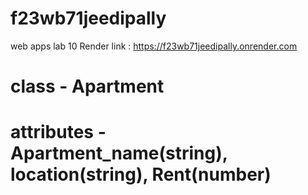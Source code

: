 # f23wb71jeedipally
web apps lab 10
Render link : https://f23wb71jeedipally.onrender.com
# class - Apartment
# attributes - Apartment_name(string), location(string), Rent(number)